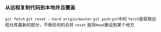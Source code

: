 ### 从远程复制代码到本地并且覆盖

`git fetch`
`git reset --hard origin/master`
`git push`
`git`中的 `fetch`是获取远程仓库最新的部分，不做任何的合并 
`reset` 是将`Head`重设到某个地方 
